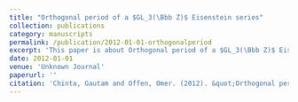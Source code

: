 ```yaml
---
title: "Orthogonal period of a $GL_3(\Bbb Z)$ Eisenstein series"
collection: publications
category: manuscripts
permalink: /publication/2012-01-01-orthogonalperiod
excerpt: 'This paper is about Orthogonal period of a $GL_3(\Bbb Z)$ Eisenstein series.'
date: 2012-01-01
venue: 'Unknown Journal'
paperurl: ''
citation: 'Chinta, Gautam and Offen, Omer. (2012). &quot;Orthogonal period of a $GL_3(\Bbb Z)$ Eisenstein series.&quot; <i>Unknown Journal</i>. ().'
---
```

